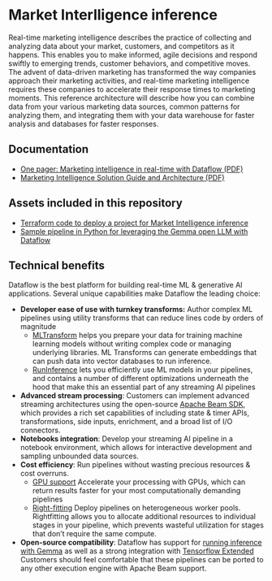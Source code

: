 # Market Interlligence inference

Real-time marketing intelligence describes the practice of collecting and analyzing data about your market, customers, and competitors as it happens. This enables you to make informed, agile decisions and respond swiftly to emerging trends, customer behaviors, and competitive moves. The advent of data-driven marketing has transformed the way companies approach their marketing activities, and real-time marketing intelligence requires these companies to accelerate their response times to marketing moments. This reference architecture will describe how you can combine data from your various marketing data sources, common patterns for analyzing them, and integrating them with your data warehouse for faster analysis and databases for faster responses.

## Documentation

- [One pager: Marketing intelligence in real-time with Dataflow (PDF)](./one_pagers/market_intel_dataflow_onepager.pdf)
- [Marketing Intelligence Solution Guide and Architecture (PDF)](./guides/market_intel_dataflow_guide.pdf)

## Assets included in this repository

- [Terraform code to deploy a project for Market Intelligence inference](../terraform/marketing_intelligence/)
- [Sample pipeline in Python for leveraging the Gemma open LLM with Dataflow](../pipelines/marketing_intelligence/)

## Technical benefits

Dataflow is the best platform for building real-time ML & generative AI
applications. Several unique capabilities make Dataflow the leading choice:

- **Developer ease of use with turnkey transforms:** Author complex ML
  pipelines using utility transforms that can reduce lines code by orders of magnitude
  - [MLTransform](https://cloud.google.com/dataflow/docs/machine-learning/ml-preprocess-data)
    helps you prepare your data for training machine learning models without
    writing complex code or managing underlying libraries. ML Transforms can
    generate embeddings that can push data into vector databases to run
    inference.
  - [RunInference](https://beam.apache.org/documentation/ml/about-ml/#use-runinference)
    lets you efficiently use ML models in your pipelines, and contains a
    number of different optimizations underneath the hood that make this an
    essential part of any streaming AI pipelines
- **Advanced stream processing**: Customers can implement advanced streaming
  architectures using the open-source
  [Apache Beam SDK](https://beam.apache.org/get-started/), which provides a rich
  set capabilities of including state & timer APIs, transformations, side
  inputs, enrichment, and a broad list of I/O connectors.
- **Notebooks integration**: Develop your streaming AI pipeline in a
  notebook environment, which allows for interactive development and
  sampling unbounded data sources.
- **Cost efficiency**: Run pipelines without wasting precious resources &
  cost overruns.
  - [GPU support](https://cloud.google.com/dataflow/docs/gpu/gpu-support)
    Accelerate your processing with GPUs, which can return results faster
    for your most computationally demanding pipelines
  - [Right-fitting](https://cloud.google.com/dataflow/docs/guides/right-fitting)
    Deploy pipelines on heterogeneous worker pools. Rightfitting allows you
    to allocate additional resources to individual stages in your pipeline,
    which prevents wasteful utilization for stages that don’t require the
    same compute.
- **Open-source compatibility**: Dataflow has support for
  [running inference with Gemma](https://cloud.google.com/dataflow/docs/machine-learning/gemma)
  as well as a strong integration with
  [Tensorflow Extended](https://www.tensorflow.org/tfx)
  Customers should feel comfortable that these pipelines can be ported to
  any other execution engine with Apache Beam support.
